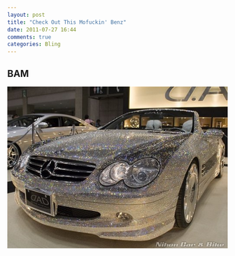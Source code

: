```yaml
---
layout: post
title: "Check Out This Mofuckin' Benz"
date: 2011-07-27 16:44
comments: true
categories: Bling
---
```

## BAM
![Mercedes Benz with a great number of jewels encrusted upon it](/images/blinged.jpg)
